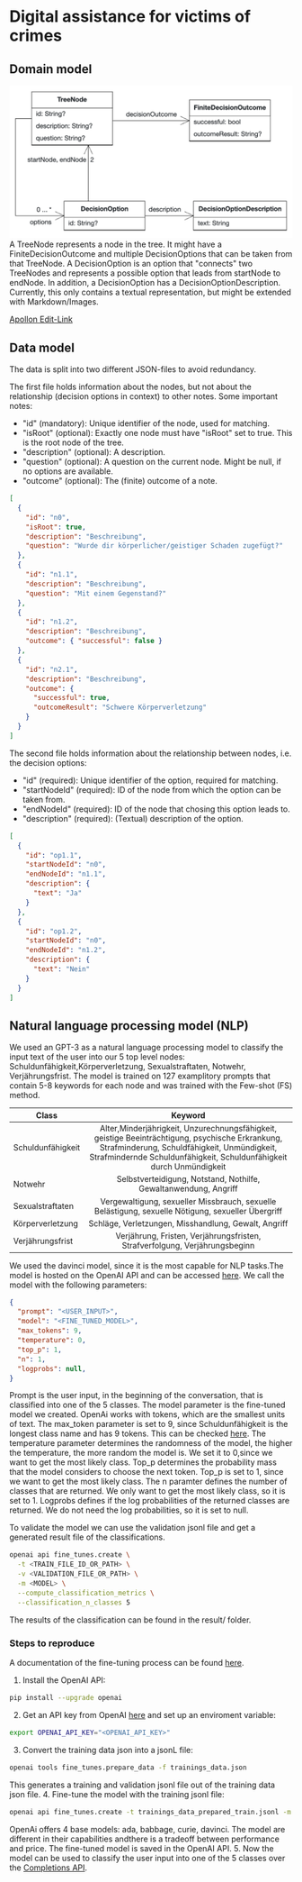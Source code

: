 # Digital assistance for victims of crimes

## Domain model

![alt text](assets/images/class_diagram.png)
A TreeNode represents a node in the tree. It might have a FiniteDecisionOutcome and multiple DecisionOptions that can be taken from that TreeNode. A DecisionOption is an option that "connects" two TreeNodes and represents a possible option that leads from startNode to endNode. In addition, a DecisionOption has a DecisionOptionDescription. Currently, this only contains a textual representation, but might be extended with Markdown/Images.

[Apollon Edit-Link](https://apollon.ase.in.tum.de/6XIr1wSP3LB8t1jTxDIH?view=COLLABORATE)

## Data model

The data is split into two different JSON-files to avoid redundancy.

The first file holds information about the nodes, but not about the relationship (decision options in context) to other notes. Some important notes:

- "id" (mandatory): Unique identifier of the node, used for matching.
- "isRoot" (optional): Exactly one node must have "isRoot" set to true. This is the root node of the tree.
- "description" (optional): A description.
- "question" (optional): A question on the current node. Might be null, if no options are available.
- "outcome" (optional): The (finite) outcome of a note.

```json
[
  {
    "id": "n0",
    "isRoot": true,
    "description": "Beschreibung",
    "question": "Wurde dir körperlicher/geistiger Schaden zugefügt?"
  },
  {
    "id": "n1.1",
    "description": "Beschreibung",
    "question": "Mit einem Gegenstand?"
  },
  {
    "id": "n1.2",
    "description": "Beschreibung",
    "outcome": { "successful": false }
  },
  {
    "id": "n2.1",
    "description": "Beschreibung",
    "outcome": {
      "successful": true,
      "outcomeResult": "Schwere Körperverletzung"
    }
  }
]
```

The second file holds information about the relationship between nodes, i.e. the decision options:

- "id" (required): Unique identifier of the option, required for matching.
- "startNodeId" (required): ID of the node from which the option can be taken from.
- "endNodeId" (required): ID of the node that chosing this option leads to.
- "description" (required): (Textual) description of the option.

```json
[
  {
    "id": "op1.1",
    "startNodeId": "n0",
    "endNodeId": "n1.1",
    "description": {
      "text": "Ja"
    }
  },
  {
    "id": "op1.2",
    "startNodeId": "n0",
    "endNodeId": "n1.2",
    "description": {
      "text": "Nein"
    }
  }
]
```



## Natural language processing model (NLP)
We used an GPT-3 as a natural language processing model to classify the input text of the user into our 5 top level nodes: Schuldunfähigkeit,Körperverletzung, Sexualstraftaten, Notwehr, Verjährungsfrist. The model is trained on 127 examplitory prompts that contain 5-8 keywords for each node and was trained with the Few-shot (FS) method.

|    Class           |    Keyword        
| ------------- |:-------------:| 
| Schuldunfähigkeit     | Alter,Minderjährigkeit, Unzurechnungsfähigkeit, geistige Beeinträchtigung, psychische Erkrankung, Strafminderung, Schuldfähigkeit, Unmündigkeit, Strafmindernde Schuldunfähigkeit, Schuldunfähigkeit durch Unmündigkeit | 
| Notwehr    | Selbstverteidigung, Notstand, Nothilfe, Gewaltanwendung, Angriff      |  
| Sexualstraftaten | Vergewaltigung, sexueller Missbrauch, sexuelle Belästigung, sexuelle Nötigung, sexueller Übergriff     |  
| Körperverletzung |Schläge, Verletzungen, Misshandlung, Gewalt, Angriff    |   
| Verjährungsfrist | Verjährung, Fristen, Verjährungsfristen, Strafverfolgung, Verjährungsbeginn    |    

We used the davinci model, since it is the most capable for NLP tasks.The model is hosted on the OpenAI API and can be accessed [here](https://api.openai.com/v1/engines/davinci/completions). We call the model with the following parameters: 
```json
{
  "prompt": "<USER_INPUT>",
  "model": "<FINE_TUNED_MODEL>",
  "max_tokens": 9,
  "temperature": 0,
  "top_p": 1,
  "n": 1,
  "logprobs": null,
}
```
Prompt is the user input, in the beginning of the conversation, that is classified into one of the 5 classes. The model parameter is the fine-tuned model we created.
OpenAi works with tokens, which are the smallest units of text. The max_token parameter is set to 9, since Schuldunfähigkeit is the longest class name and has 9 tokens. This can be checked [here](https://beta.openai.com/tokenizer). The temperature parameter determines the randomness of the model, the higher the temperature, the more random the model is. We set it to 0,since we want to get the most likely class. Top_p determines the probability mass that the model considers to choose the next token. Top_p is set to 1, since we want to get the most likely class. The n paramter defines the number of classes that are returned. We only want to get the most likely class, so it is set to 1. Logprobs defines if the log probabilities of the returned classes are returned. We do not need the log probabilities, so it is set to null. 

To validate the model we can use the validation jsonl file and get a generated result file of the classifications. 
```bash
openai api fine_tunes.create \
  -t <TRAIN_FILE_ID_OR_PATH> \
  -v <VALIDATION_FILE_OR_PATH> \
  -m <MODEL> \
  --compute_classification_metrics \
  --classification_n_classes 5
  ```
The results of the classification can be found in the result/ folder.


### Steps to reproduce
A documentation of the fine-tuning process can be found [here](https://beta.openai.com/docs/guides/fine-tuning). 

1. Install the OpenAI API: 
```bash
pip install --upgrade openai
```
2. Get an API key from OpenAI [here](https://beta.openai.com/docs/api-reference/authentication) and set up an enviroment variable: 
```bash
export OPENAI_API_KEY="<OPENAI_API_KEY>"
```
3. Convert the training data json into a jsonL file: 
```bash
openai tools fine_tunes.prepare_data -f trainings_data.json 
```
This generates a training and validation jsonl file out of the training data json file.
4. Fine-tune the model with the training jsonl file: 
```bash
openai api fine_tunes.create -t trainings_data_prepared_train.jsonl -m davinci
```
OpenAi offers 4 base models: ada, babbage, curie, davinci. The model are different in their capabilities andthere is a tradeoff between performance and price. 
The fine-tuned model is saved in the OpenAI API.
5. Now the model can be used to classify the user input into one of the 5 classes over the [Completions API](https://beta.openai.com/docs/api-reference/completions/create).


